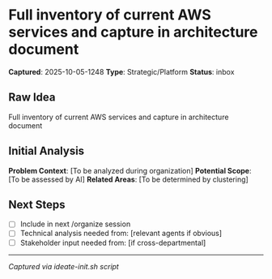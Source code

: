 # Full inventory of current AWS services and capture in architecture document

**Captured**: 2025-10-05-1248
**Type**: Strategic/Platform
**Status**: inbox

## Raw Idea
Full inventory of current AWS services and capture in architecture document

## Initial Analysis
**Problem Context**: [To be analyzed during organization]
**Potential Scope**: [To be assessed by AI]
**Related Areas**: [To be determined by clustering]

## Next Steps
- [ ] Include in next /organize session
- [ ] Technical analysis needed from: [relevant agents if obvious]
- [ ] Stakeholder input needed from: [if cross-departmental]

---
*Captured via ideate-init.sh script*
